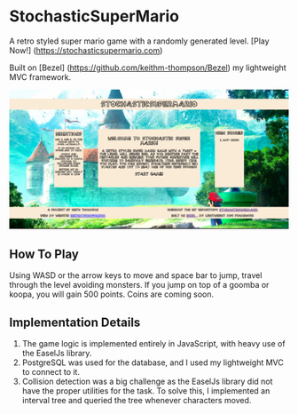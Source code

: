 # StochasticSuperMario
A retro styled super mario game with a randomly generated level. [Play Now!] (https://stochasticsupermario.com)  
  
Built on [Bezel] (https://github.com/keithm-thompson/Bezel) my lightweight MVC framework.  

![SuperMario](/docs/welcome.png)

## How To Play

Using WASD or the arrow keys to move and space bar to jump, travel through the level avoiding monsters. If you jump on top of a goomba or koopa, you will gain 500 points. Coins are coming soon.

## Implementation Details

1. The game logic is implemented entirely in JavaScript, with heavy use of the EaselJs library.
2. PostgreSQL was used for the database, and I used my lightweight MVC to connect to it. 
3. Collision detection was a big challenge as the EaselJs library did not have the proper utilities for the task. To solve this, I implemented an interval tree and queried the tree whenever characters moved.
